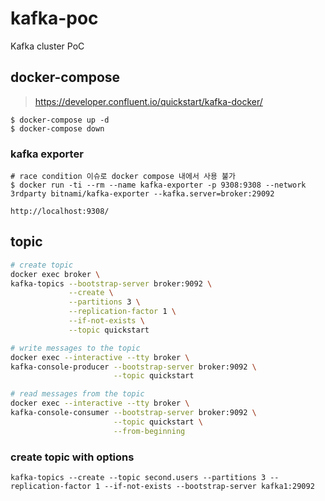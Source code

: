 # kafka-poc

Kafka cluster PoC

## docker-compose

> https://developer.confluent.io/quickstart/kafka-docker/

```
$ docker-compose up -d
$ docker-compose down
```

### kafka exporter

```
# race condition 이슈로 docker compose 내에서 사용 불가
$ docker run -ti --rm --name kafka-exporter -p 9308:9308 --network 3rdparty bitnami/kafka-exporter --kafka.server=broker:29092

http://localhost:9308/
```

## topic

```sh
# create topic
docker exec broker \
kafka-topics --bootstrap-server broker:9092 \
             --create \
             --partitions 3 \
             --replication-factor 1 \
             --if-not-exists \
             --topic quickstart

# write messages to the topic
docker exec --interactive --tty broker \
kafka-console-producer --bootstrap-server broker:9092 \
                       --topic quickstart

# read messages from the topic
docker exec --interactive --tty broker \
kafka-console-consumer --bootstrap-server broker:9092 \
                       --topic quickstart \
                       --from-beginning
```

### create topic with options

```
kafka-topics --create --topic second.users --partitions 3 --replication-factor 1 --if-not-exists --bootstrap-server kafka1:29092
```
